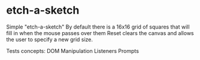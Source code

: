 # etch-a-sketch

Simple "etch-a-sketch"
By default there is a 16x16 grid of squares that will fill in when the mouse passes over them
Reset clears the canvas and allows the user to specify a new grid size.

Tests concepts:
DOM Manipulation
Listeners
Prompts